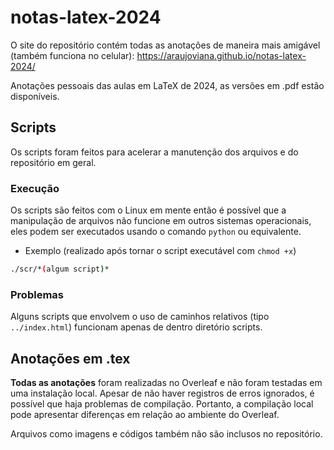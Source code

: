 # notas-latex-2024

O site do repositório contém todas as anotações de maneira mais amigável (também funciona no celular): https://araujoviana.github.io/notas-latex-2024/

Anotações pessoais das aulas em LaTeX de 2024, as versões em .pdf estão disponíveis.

## Scripts

Os scripts foram feitos para acelerar a manutenção dos arquivos e do repositório em geral.

### Execução
Os scripts são feitos com o Linux em mente então é possível que a manipulação de arquivos não funcione em outros sistemas operacionais, eles podem ser executados usando o comando `python` ou equivalente.


- Exemplo (realizado após tornar o script executável com `chmod +x`)
```bash
./scr/*(algum script)*
```

### Problemas 
Alguns scripts que envolvem o uso de caminhos relativos (tipo `../index.html`) funcionam apenas de dentro diretório scripts.

## Anotações em .tex

**Todas as anotações** foram realizadas no Overleaf e não foram testadas em uma instalação local. Apesar de não haver registros de erros ignorados, é possível que haja problemas de compilação. Portanto, a compilação local pode apresentar diferenças em relação ao ambiente do Overleaf.

Arquivos como imagens e códigos também não são inclusos no repositório.
